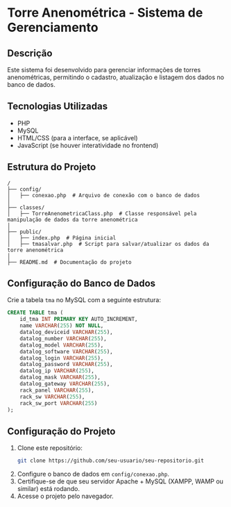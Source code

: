 # Torre Anenométrica - Sistema de Gerenciamento

## Descrição
Este sistema foi desenvolvido para gerenciar informações de torres anenométricas, permitindo o cadastro, atualização e listagem dos dados no banco de dados.

## Tecnologias Utilizadas
- PHP
- MySQL
- HTML/CSS (para a interface, se aplicável)
- JavaScript (se houver interatividade no frontend)

## Estrutura do Projeto
```
/
├── config/
│   ├── conexao.php  # Arquivo de conexão com o banco de dados
│
├── classes/
│   ├── TorreAnenometricaClass.php  # Classe responsável pela manipulação de dados da torre anenométrica
│
├── public/
│   ├── index.php  # Página inicial
│   ├── tmasalvar.php  # Script para salvar/atualizar os dados da torre anenométrica
│
├── README.md  # Documentação do projeto
```

## Configuração do Banco de Dados
Crie a tabela `tma` no MySQL com a seguinte estrutura:
```sql
CREATE TABLE tma (
    id_tma INT PRIMARY KEY AUTO_INCREMENT,
    name VARCHAR(255) NOT NULL,
    datalog_deviceid VARCHAR(255),
    datalog_number VARCHAR(255),
    datalog_model VARCHAR(255),
    datalog_software VARCHAR(255),
    datalog_login VARCHAR(255),
    datalog_password VARCHAR(255),
    datalog_ip VARCHAR(255),
    datalog_mask VARCHAR(255),
    datalog_gateway VARCHAR(255),
    rack_panel VARCHAR(255),
    rack_sw VARCHAR(255),
    rack_sw_port VARCHAR(255)
);
```

## Configuração do Projeto
1. Clone este repositório:
   ```bash
   git clone https://github.com/seu-usuario/seu-repositorio.git
   ```
2. Configure o banco de dados em `config/conexao.php`.
3. Certifique-se de que seu servidor Apache + MySQL (XAMPP, WAMP ou similar) está rodando.
4. Acesse o projeto pelo navegador.
